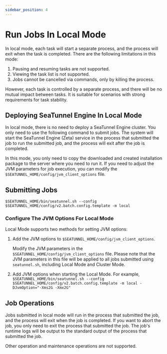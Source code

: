 ```yaml
---
sidebar_position: 4
---
```


# Run Jobs In Local Mode

In local mode, each task will start a separate process, and the process will exit when the task is completed. There are the following limitations in this mode:

1. Pausing and resuming tasks are not supported.
2. Viewing the task list is not supported.
3. Jobs cannot be cancelled via commands, only by killing the process.

However, each task is controlled by a separate process, and there will be no mutual impact between tasks. It is suitable for scenarios with strong requirements for task stability.

## Deploying SeaTunnel Engine In Local Mode

In local mode, there is no need to deploy a SeaTunnel Engine cluster. You only need to use the following command to submit jobs. The system will start the SeaTunnel Engine (Zeta) service in the process that submitted the job to run the submitted job, and the process will exit after the job is completed.

In this mode, you only need to copy the downloaded and created installation package to the server where you need to run it. If you need to adjust the JVM parameters for job execution, you can modify the `$SEATUNNEL_HOME/config/jvm_client_options` file.

## Submitting Jobs

```shell
$SEATUNNEL_HOME/bin/seatunnel.sh --config $SEATUNNEL_HOME/config/v2.batch.config.template -m local
```

### Configure The JVM Options For Local Mode

Local Mode supports two methods for setting JVM options:

1. Add the JVM options to `$SEATUNNEL_HOME/config/jvm_client_options`.

   Modify the JVM parameters in the `$SEATUNNEL_HOME/config/jvm_client_options` file. Please note that the JVM parameters in this file will be applied to all jobs submitted using `seatunnel.sh`, including Local Mode and Cluster Mode.

2. Add JVM options when starting the Local Mode. For example, `$SEATUNNEL_HOME/bin/seatunnel.sh --config $SEATUNNEL_HOME/config/v2.batch.config.template -m local -DJvmOption="-Xms2G -Xmx2G"`

## Job Operations

Jobs submitted in local mode will run in the process that submitted the job, and the process will exit when the job is completed. If you want to abort the job, you only need to exit the process that submitted the job. The job's runtime logs will be output to the standard output of the process that submitted the job.

Other operation and maintenance operations are not supported.
